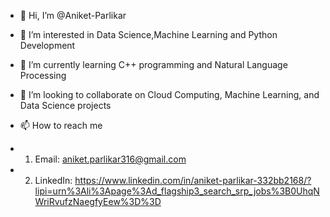 - 👋 Hi, I’m @Aniket-Parlikar
- 👀 I’m interested in Data Science,Machine Learning and Python Development
- 🌱 I’m currently learning C++ programming and Natural Language Processing
- 💞️ I’m looking to collaborate on Cloud Computing, Machine Learning, and Data Science projects 
- 📫 How to reach me 
- 1) Email: aniket.parlikar316@gmail.com

- 2) LinkedIn: https://www.linkedin.com/in/aniket-parlikar-332bb2168/?lipi=urn%3Ali%3Apage%3Ad_flagship3_search_srp_jobs%3B0UhqNWriRvufzNaegfyEew%3D%3D


<!---
Aniket-Parlikar/Aniket-Parlikar is a ✨ special ✨ repository because its `README.md` (this file) appears on your GitHub profile.
You can click the Preview link to take a look at your changes.
--->
